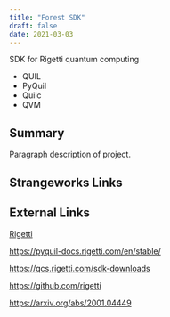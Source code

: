 ```yaml
---
title: "Forest SDK"
draft: false
date: 2021-03-03
---
```




SDK for Rigetti quantum computing

- QUIL
- PyQuil
- Quilc
- QVM
<!--more-->
## Summary
Paragraph description of project.

## Strangeworks Links


## External Links
[Rigetti](https://www.rigetti.com/)

https://pyquil-docs.rigetti.com/en/stable/

https://qcs.rigetti.com/sdk-downloads

https://github.com/rigetti

https://arxiv.org/abs/2001.04449